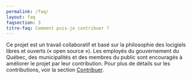 ```yaml
---
permalink: /faq/
layout: faq
faqsection: 3
titre-faq: Comment puis-je contribuer ?
---
```


Ce projet est un travail collaboratif et basé sur la philosophie des locigiels libres et ouverts (« open source »). 
Les employés du gouvernement du Québec, des municipalités et des membres du public sont encouragés à améliorer le projet par leur contribution. Pour plus de détails sur les contributions, voir la section [Contribuer](contribuer.md).
